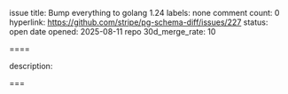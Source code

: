 issue title: Bump everything to golang 1.24
labels: none
comment count: 0
hyperlink: https://github.com/stripe/pg-schema-diff/issues/227
status: open
date opened: 2025-08-11
repo 30d_merge_rate: 10

====

description:


===
